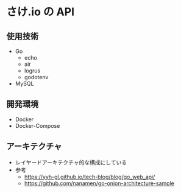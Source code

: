 # さけ.io の API

## 使用技術

- Go
  - echo
  - air
  - logrus
  - godotenv
- MySQL

## 開発環境

- Docker
- Docker-Compose

## アーキテクチャ
  - レイヤードアーキテクチャ的な構成にしている
  - 参考
    - https://yyh-gl.github.io/tech-blog/blog/go_web_api/
    - https://github.com/nanamen/go-onion-architecture-sample